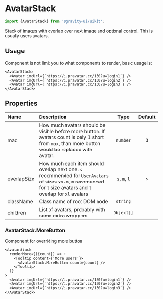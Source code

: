 <!--GITHUB_BLOCK-->

# AvatarStack

<!--/GITHUB_BLOCK-->

```ts
import {AvatarStack} from '@gravity-ui/uikit';
```

Stack of images with overlap over next image and optional control. This is usually users avatars.

## Usage

Component is not limit you to what components to render, basic usage is:

```tsx
<AvatarStack>
  <Avatar imgUrl={`https://i.pravatar.cc/150?u=login1`} />
  <Avatar imgUrl={`https://i.pravatar.cc/150?u=login2`} />
  <Avatar imgUrl={`https://i.pravatar.cc/150?u=login3`} />
</AvatarStack>
```

## Properties

| Name        | Description                                                                                                                                                           |     Type      | Default |
| :---------- | :-------------------------------------------------------------------------------------------------------------------------------------------------------------------- | :-----------: | :-----: |
| max         | How much avatars should be visible before more button. If avatars count is only 1 short from `max`, than more button would be replaced with avatar.                   |   `number`    |    3    |
| overlapSize | How much each item should overlap next one. `s` recommended for `UserAvatars` of sizes `xs`-`m`, `m` recomended for `l` size avatars and `l` overlap for `xl` avatars | `s`, `m`, `l` |   `s`   |
| className   | Class name of root DOM node                                                                                                                                           |   `string`    |         |
| children    | List of avatars, probably with some extra wrappers                                                                                                                    |  `Object[]`   |         |

### AvatarStack.MoreButton

Component for overriding more button

```tsx
<AvatarStack
  renderMore={({count}) => (
    <Tooltip content={'More users'}>
      <AvatarStack.MoreButton count={count} />
    </Tooltip>
  )}
>
  <Avatar imgUrl={`https://i.pravatar.cc/150?u=login1`} />
  <Avatar imgUrl={`https://i.pravatar.cc/150?u=login2`} />
  <Avatar imgUrl={`https://i.pravatar.cc/150?u=login3`} />
</AvatarStack>
```
